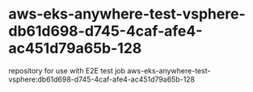 # aws-eks-anywhere-test-vsphere-db61d698-d745-4caf-afe4-ac451d79a65b-128
repository for use with E2E test job aws-eks-anywhere-test-vsphere:db61d698-d745-4caf-afe4-ac451d79a65b-128
